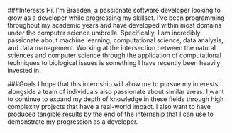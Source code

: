 ###Interests
Hi, I’m Braeden, a passionate software developer looking to grow as a developer while progressing my skillset. I’ve been programming throughout my academic years and have developed within most domains under the computer science umbrella. Specifically, I am incredibly passionate about machine learning, computational science, data analysis, and data management. Working at the intersection between the natural sciences and computer science through the application of computational techniques to biological issues is something I have recently been heavily invested in.

###Goals
I hope that this internship will allow me to pursue my interests alongside a team of individuals also passionate about similar areas. I want to continue to expand my depth of knowledge in these fields through high complexity projects that have a real-world impact. I also want to have produced tangible results by the end of the internship that I can use to demonstrate my progression as a developer. 
